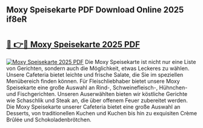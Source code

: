 ## Moxy Speisekarte PDF Download Online 2025 if8eR

# <h2><a href="http://gcb1mr.nevu.top/?p=Moxy+Speisekarte">🔗 👉🔴 Moxy Speisekarte 2025 PDF</a></h2>

[![Moxy Speisekarte 2025 PDF](https://i.imgur.com/dBaPXMq.png)](http://gcb1mr.nevu.top/?p=Moxy+Speisekarte)
Die Moxy Speisekarte ist nicht nur eine Liste von Gerichten, sondern auch die Möglichkeit, etwas Leckeres zu wählen. Unsere Cafeteria bietet leichte und frische Salate, die Sie im speziellen Menübereich finden können. Für Fleischliebhaber bietet unsere Moxy Speisekarte eine große Auswahl an Rind-, Schweinefleisch-, Hühnchen- und Fischgerichten. Unseren Auserwählten bieten wir köstliche Gerichte wie Schaschlik und Steak an, die über offenem Feuer zubereitet werden. Die Moxy Speisekarte unserer Cafeteria bietet eine große Auswahl an Desserts, von traditionellen Kuchen und Kuchen bis hin zu exquisiten Crème Brûlée und Schokoladenbrötchen.

